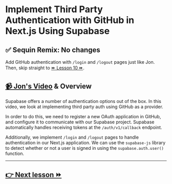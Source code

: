 # Implement Third Party Authentication with GitHub in Next.js Using Supabase

## ✅ Sequin Remix: No changes

Add GitHub authentication with `/login` and `/logout` pages just like Jon. Then, skip straight to [⏩ Lesson 10 ⏩](/10-setup-sequin-and-create-a-stripe-customer-with-next-js-api-routes).

## [📹 Jon's Video](https://egghead.io/lessons/supabase-implement-third-party-authentication-with-github-in-next-js-using-supabase) & Overview

Supabase offers a number of authentication options out of the box. In this video, we look at implementing third party auth using GitHub as a provider.

In order to do this, we need to register a new OAuth application in GitHub, and configure it to communicate with our Supabase project. Supabase automatically handles receiving tokens at the `/auth/v1/callback` endpoint.

Additionally, we implement `/login` and `/logout` pages to handle authentication in our Next.js application. We can use the `supabase-js` library to detect whether or not a user is signed in using the `supabase.auth.user()` function.

---

## [👉 Next lesson ⏩](/10-setup-sequin-and-create-a-stripe-customer-with-next-js-api-routes)